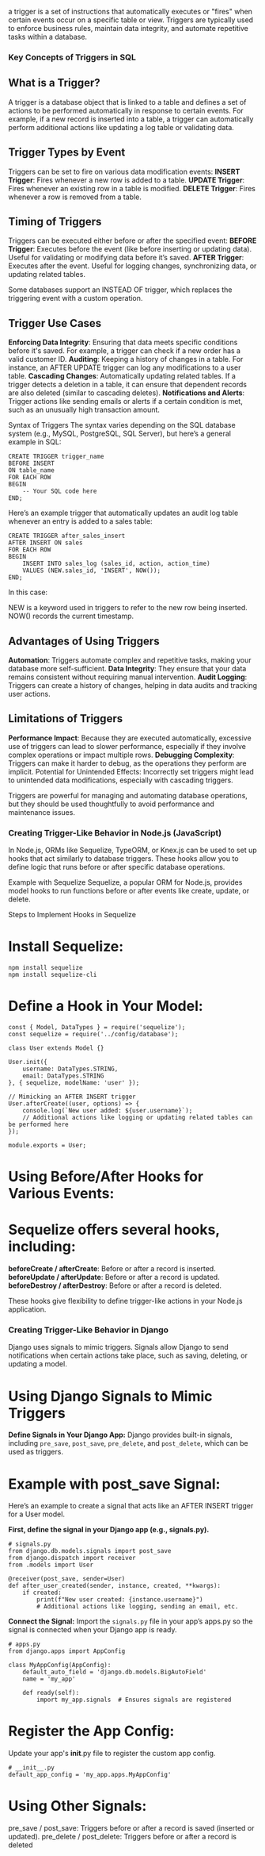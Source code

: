 a trigger is a set of instructions that automatically executes or "fires" when certain events occur on a specific table or view. Triggers are typically used to enforce business rules, maintain data integrity, and automate repetitive tasks within a database.

### Key Concepts of Triggers in SQL
## What is a Trigger?

A trigger is a database object that is linked to a table and defines a set of actions to be performed automatically in response to certain events.
For example, if a new record is inserted into a table, a trigger can automatically perform additional actions like updating a log table or validating data.
## Trigger Types by Event

Triggers can be set to fire on various data modification events:
**INSERT Trigger**: Fires whenever a new row is added to a table.
**UPDATE Trigger**: Fires whenever an existing row in a table is modified.
**DELETE Trigger**: Fires whenever a row is removed from a table.

## Timing of Triggers

Triggers can be executed either before or after the specified event:
**BEFORE Trigger**: Executes before the event (like before inserting or updating data). Useful for validating or modifying data before it’s saved.
**AFTER Trigger**: Executes after the event. Useful for logging changes, synchronizing data, or updating related tables.

Some databases support an INSTEAD OF trigger, which replaces the triggering event with a custom operation.

## Trigger Use Cases

**Enforcing Data Integrity**: Ensuring that data meets specific conditions before it's saved. For example, a trigger can check if a new order has a valid customer ID.
**Auditing**: Keeping a history of changes in a table. For instance, an AFTER UPDATE trigger can log any modifications to a user table.
**Cascading Changes**: Automatically updating related tables. If a trigger detects a deletion in a table, it can ensure that dependent records are also deleted (similar to cascading deletes).
**Notifications and Alerts**: Trigger actions like sending emails or alerts if a certain condition is met, such as an unusually high transaction amount.

Syntax of Triggers The syntax varies depending on the SQL database system (e.g., MySQL, PostgreSQL, SQL Server), but here’s a general example in SQL:
```
CREATE TRIGGER trigger_name
BEFORE INSERT
ON table_name
FOR EACH ROW
BEGIN
    -- Your SQL code here
END;
```

Here’s an example trigger that automatically updates an audit log table whenever an entry is added to a sales table:
```
CREATE TRIGGER after_sales_insert
AFTER INSERT ON sales
FOR EACH ROW
BEGIN
    INSERT INTO sales_log (sales_id, action, action_time)
    VALUES (NEW.sales_id, 'INSERT', NOW());
END;
```
In this case:

NEW is a keyword used in triggers to refer to the new row being inserted.
NOW() records the current timestamp.

## Advantages of Using Triggers
**Automation**: Triggers automate complex and repetitive tasks, making your database more self-sufficient.
**Data Integrity**: They ensure that your data remains consistent without requiring manual intervention.
**Audit Logging**: Triggers can create a history of changes, helping in data audits and tracking user actions.
## Limitations of Triggers
**Performance Impact**: Because they are executed automatically, excessive use of triggers can lead to slower performance, especially if they involve complex operations or impact multiple rows.
**Debugging Complexity**: Triggers can make it harder to debug, as the operations they perform are implicit.
Potential for Unintended Effects: Incorrectly set triggers might lead to unintended data modifications, especially with cascading triggers.

Triggers are powerful for managing and automating database operations, but they should be used thoughtfully to avoid performance and maintenance issues.


### Creating Trigger-Like Behavior in Node.js (JavaScript)
In Node.js, ORMs like Sequelize, TypeORM, or Knex.js can be used to set up hooks that act similarly to database triggers. These hooks allow you to define logic that runs before or after specific database operations.

Example with Sequelize
Sequelize, a popular ORM for Node.js, provides model hooks to run functions before or after events like create, update, or delete.

Steps to Implement Hooks in Sequelize
# Install Sequelize:
```
npm install sequelize
npm install sequelize-cli
```
# Define a Hook in Your Model:
```
const { Model, DataTypes } = require('sequelize');
const sequelize = require('../config/database');

class User extends Model {}

User.init({
    username: DataTypes.STRING,
    email: DataTypes.STRING
}, { sequelize, modelName: 'user' });

// Mimicking an AFTER INSERT trigger
User.afterCreate((user, options) => {
    console.log(`New user added: ${user.username}`);
    // Additional actions like logging or updating related tables can be performed here
});

module.exports = User;

```
# Using Before/After Hooks for Various Events:

# Sequelize offers several hooks, including:
**beforeCreate / afterCreate**: Before or after a record is inserted.
**beforeUpdate / afterUpdate**: Before or after a record is updated.
**beforeDestroy / afterDestroy**: Before or after a record is deleted.

These hooks give flexibility to define trigger-like actions in your Node.js application.

### Creating Trigger-Like Behavior in Django

Django uses signals to mimic triggers. Signals allow Django to send notifications when certain actions take place, such as saving, deleting, or updating a model.

# Using Django Signals to Mimic Triggers


**Define Signals in Your Django App:**
Django provides built-in signals, including `pre_save`, `post_save`, `pre_delete`, and `post_delete`, which can be used as triggers.

# Example with post_save Signal:

Here’s an example to create a signal that acts like an AFTER INSERT trigger for a User model.

**First, define the signal in your Django app (e.g., signals.py).**
```
# signals.py
from django.db.models.signals import post_save
from django.dispatch import receiver
from .models import User

@receiver(post_save, sender=User)
def after_user_created(sender, instance, created, **kwargs):
    if created:
        print(f"New user created: {instance.username}")
        # Additional actions like logging, sending an email, etc.

```

**Connect the Signal:**
Import the `signals.py` file in your app’s apps.py so the signal is connected when your Django app is ready.
```
# apps.py
from django.apps import AppConfig

class MyAppConfig(AppConfig):
    default_auto_field = 'django.db.models.BigAutoField'
    name = 'my_app'

    def ready(self):
        import my_app.signals  # Ensures signals are registered

```
# Register the App Config:

Update your app's __init__.py file to register the custom app config.

```
# __init__.py
default_app_config = 'my_app.apps.MyAppConfig'
```
# Using Other Signals:

pre_save / post_save: Triggers before or after a record is saved (inserted or updated).
pre_delete / post_delete: Triggers before or after a record is deleted